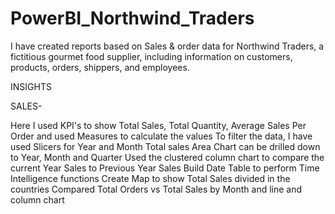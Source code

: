 # PowerBI_Northwind_Traders
I have created reports based on Sales & order data for Northwind Traders, a fictitious gourmet food supplier, including information on customers, products, orders, shippers, and employees.

INSIGHTS

SALES-

Here I used KPI's to show Total Sales, Total Quantity, Average Sales Per Order and used Measures to calculate the values
To filter the data, I have used Slicers for Year and Month
Total sales Area Chart can be drilled down to Year, Month and Quarter
Used the clustered column chart to compare the current Year Sales to Previous Year Sales
Build Date Table to perform Time Intelligence functions
Create Map to show Total Sales divided in the countries
Compared Total Orders vs Total Sales by Month and line and column chart
